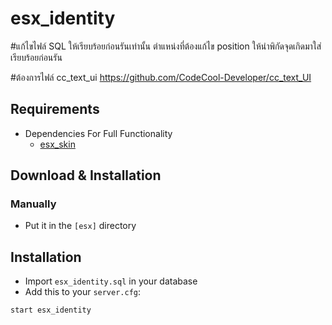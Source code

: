 # esx_identity


#แก้ไขไฟล์ SQL ให้เรียบร้อยก่อนรันเท่านั้น
ตำแหน่งที่ต้องแก้ไข position ให้นำพิกัดจุดเกิดมาใส่เรียบร้อยก่อนรัน

#ต้องการไฟล์ cc_text_ui
https://github.com/CodeCool-Developer/cc_text_UI

## Requirements
* Dependencies For Full Functionality
  * [esx_skin](https://github.com/ESX-Org/esx_skin)

## Download & Installation

### Manually
- Put it in the `[esx]` directory

## Installation
- Import `esx_identity.sql` in your database
- Add this to your `server.cfg`:

```
start esx_identity
```
